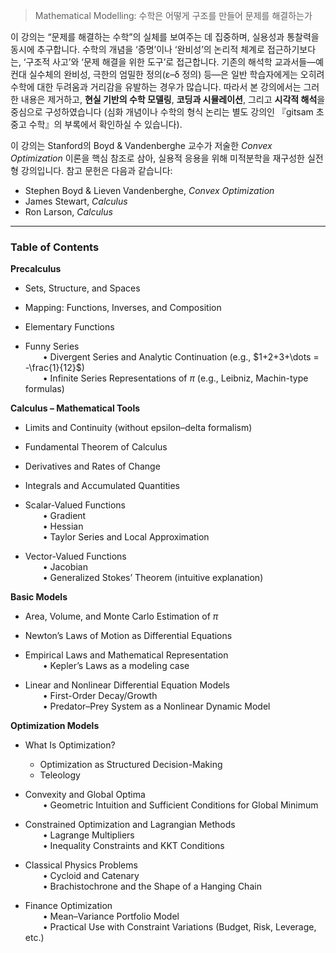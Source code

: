 > Mathematical Modelling: 수학은 어떻게 구조를 만들어 문제를 해결하는가

이 강의는 “문제를 해결하는 수학”의 실체를 보여주는 데 집중하며, 실용성과 통찰력을 동시에 추구합니다.
수학의 개념을 ‘증명’이나 ‘완비성’의 논리적 체계로 접근하기보다는, ‘구조적 사고’와 ‘문제 해결을 위한 도구’로 접근합니다. 기존의 해석학 교과서들—예컨대 실수체의 완비성, 극한의 엄밀한 정의(ε–δ 정의) 등—은 일반 학습자에게는 오히려 수학에 대한 두려움과 거리감을 유발하는 경우가 많습니다. 따라서 본 강의에서는 그러한 내용은 제거하고, **현실 기반의 수학 모델링**, **코딩과 시뮬레이션**, 그리고 **시각적 해석**을 중심으로 구성하였습니다 (심화 개념이나 수학의 형식 논리는 별도 강의인 『gitsam 초중고 수학』의 부록에서 확인하실 수 있습니다).

이 강의는 Stanford의 Boyd & Vandenberghe 교수가 저술한 _Convex Optimization_ 이론을 핵심 참조로 삼아, 실용적 응용을 위해 미적분학을 재구성한 실전형 강의입니다. 참고 문헌은 다음과 같습니다:

- Stephen Boyd & Lieven Vandenberghe, _Convex Optimization_
- James Stewart, _Calculus_
- Ron Larson, _Calculus_


---

### **Table of Contents**

**Precalculus**

- Sets, Structure, and Spaces
    
- Mapping: Functions, Inverses, and Composition
    
- Elementary Functions
    
- Funny Series  
      • Divergent Series and Analytic Continuation (e.g., $1+2+3+\dots = -\frac{1}{12}$)  
      • Infinite Series Representations of $\pi$ (e.g., Leibniz, Machin-type formulas)


**Calculus – Mathematical Tools**

- Limits and Continuity (without epsilon–delta formalism)

- Fundamental Theorem of Calculus
    
- Derivatives and Rates of Change
    
- Integrals and Accumulated Quantities
    
- Scalar-Valued Functions  
      • Gradient  
      • Hessian  
      • Taylor Series and Local Approximation
    
- Vector-Valued Functions  
      • Jacobian  
      • Generalized Stokes’ Theorem (intuitive explanation)
    

**Basic Models**

- Area, Volume, and Monte Carlo Estimation of $\pi$
    
- Newton’s Laws of Motion as Differential Equations
    
- Empirical Laws and Mathematical Representation  
      • Kepler’s Laws as a modeling case
    
- Linear and Nonlinear Differential Equation Models  
      • First-Order Decay/Growth  
      • Predator–Prey System as a Nonlinear Dynamic Model
    

**Optimization Models**

- What Is Optimization? 
	- Optimization as Structured Decision-Making
	- Teleology
    
- Convexity and Global Optima  
      • Geometric Intuition and Sufficient Conditions for Global Minimum
    
- Constrained Optimization and Lagrangian Methods  
      • Lagrange Multipliers  
      • Inequality Constraints and KKT Conditions
    
- Classical Physics Problems  
      • Cycloid and Catenary  
      • Brachistochrone and the Shape of a Hanging Chain
    
- Finance Optimization  
      • Mean–Variance Portfolio Model  
      • Practical Use with Constraint Variations (Budget, Risk, Leverage, etc.)
    



